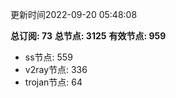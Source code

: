 更新时间2022-09-20 05:48:08

**总订阅: 73**
**总节点: 3125**
**有效节点: 959**
- ss节点: 559
- v2ray节点: 336
- trojan节点: 64
